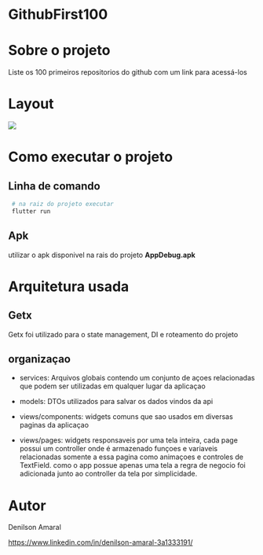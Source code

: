 # GithubFirst100

# Sobre o projeto

Liste os 100 primeiros repositorios do github com um link para acessá-los

# Layout
![](screenshot/home_screen.gif)

# Como executar o projeto
## Linha de comando
```bash
 # na raiz do projeto executar
 flutter run
```

## Apk
utilizar o apk disponivel na rais do projeto **AppDebug.apk**

# Arquitetura usada
## Getx
Getx foi utilizado para o state management, DI e roteamento do projeto

## organizaçao
* services: Arquivos globais contendo um conjunto de açoes relacionadas que podem ser utilizadas em qualquer lugar da aplicaçao

* models: DTOs utilizados para salvar os dados vindos da api

* views/components: widgets comuns que sao usados em diversas paginas da aplicaçao

* views/pages: widgets responsaveis por uma tela inteira, cada page possui um controller onde é armazenado funçoes e variaveis relacionadas somente a essa pagina como animaçoes e controles de TextField. como o app possue apenas uma tela a regra de negocio foi adicionada junto ao controller da tela por simplicidade.

# Autor

Denilson Amaral

https://www.linkedin.com/in/denilson-amaral-3a1333191/

